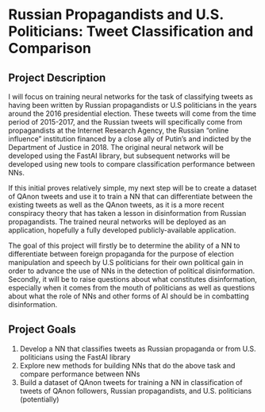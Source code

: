# Russian Propagandists and U.S. Politicians: Tweet Classification and Comparison

## Project Description

I will focus on training neural networks for the task of classifying tweets as having been written by Russian propagandists or U.S politicians in the years around the 2016 presidential election. These tweets will come from the time period of 2015-2017, and the Russian tweets will specifically come from propagandists at the Internet Research Agency, the Russian “online influence” institution financed by a close ally of Putin’s and indicted by the Department of Justice in 2018. The original neural network will be developed using the FastAI library, but subsequent networks will be developed using new tools to compare classification performance between NNs.

If this initial proves relatively simple, my next step will be to create a dataset of QAnon tweets and use it to train a NN that can differentiate between the existing tweets as well as the QAnon tweets, as it is a more recent conspiracy theory that has taken a lesson in disinformation from Russian propagandists. The trained neural networks will be deployed as an application, hopefully a fully developed publicly-available application.

The goal of this project will firstly be to determine the ability of a NN to differentiate between foreign propaganda for the purpose of election manipulation and speech by U.S politicians for their own political gain in order to advance the use of NNs in the detection of political disinformation. Secondly, it will be to raise questions about what constitutes disinformation, especially when it comes from the mouth of politicians as well as questions about what the role of NNs and other forms of AI should be in combatting disinformation.

## Project Goals

1. Develop a NN that classifies tweets as Russian propaganda or from U.S. politicians using the FastAI library 
2. Explore new methods for building NNs that do the above task and compare performance between NNs
3. Build a dataset of QAnon tweets for training a NN in classification of tweets of QAnon followers, Russian propagandists, and U.S. politicians (potentially)
